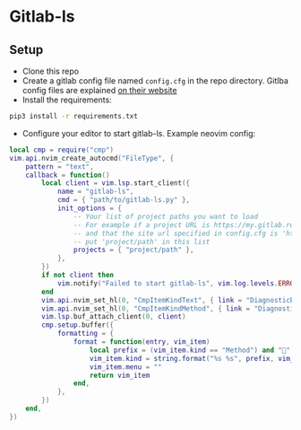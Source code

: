 # Gitlab-ls

## Setup
- Clone this repo
- Create a gitlab config file named `config.cfg` in the repo directory. Gitlba config files are explained [on their website](https://python-gitlab.readthedocs.io/en/stable/cli-usage.html#configuration-file-format)
- Install the requirements:
```bash
pip3 install -r requirements.txt
```
- Configure your editor to start gitlab-ls. Example neovim config:
```lua
local cmp = require("cmp")
vim.api.nvim_create_autocmd("FileType", {
    pattern = "text",
    callback = function()
        local client = vim.lsp.start_client({
            name = "gitlab-ls",
            cmd = { "path/to/gitlab-ls.py" },
            init_options = {
                -- Your list of project paths you want to load
                -- For example if a project URL is https://my.gitlab.repo/project/path
                -- and that the site url specified in config.cfg is 'https://my.gitlab.repo'
                -- put 'project/path' in this list
                projects = { "project/path" },
            },
        })
        if not client then
            vim.notify("Failed to start gitlab-ls", vim.log.levels.ERROR, {})
        end
        vim.api.nvim_set_hl(0, "CmpItemKindText", { link = "DiagnosticError" })
        vim.api.nvim_set_hl(0, "CmpItemKindMethod", { link = "DiagnosticOk" })
        vim.lsp.buf_attach_client(0, client)
        cmp.setup.buffer({
            formatting = {
                format = function(entry, vim_item)
                    local prefix = (vim_item.kind == "Method") and "" or ""
                    vim_item.kind = string.format("%s %s", prefix, vim_item.menu) -- This concatenates the icons with the name of the item kind
                    vim_item.menu = ""
                    return vim_item
                end,
            },
        })
    end,
})
```
